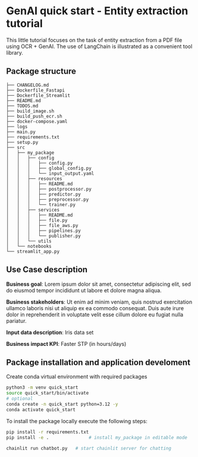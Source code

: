 # GenAI quick start - Entity extraction tutorial

This little tutorial focuses on the task of entity extraction from a PDF file using OCR + GenAI. The use of LangChain is illustrated as a convenient tool library.

## Package structure

```
├── CHANGELOG.md
├── Dockerfile_Fastapi
├── Dockerfile_Streamlit
├── README.md
├── TODOS.md
├── build_image.sh
├── build_push_ecr.sh
├── docker-compose.yaml
├── logs
├── main.py
├── requirements.txt
├── setup.py
├── src
│   ├── my_package
│   │   ├── config
│   │   │   ├── config.py
│   │   │   ├── global_config.py
│   │   │   └── input_output.yaml
│   │   ├── resources
│   │   │   ├── README.md
│   │   │   ├── postprocessor.py
│   │   │   ├── predictor.py
│   │   │   ├── preprocessor.py
│   │   │   └── trainer.py
│   │   ├── services
│   │   │   ├── README.md
│   │   │   ├── file.py
│   │   │   ├── file_aws.py
│   │   │   ├── pipelines.py
│   │   │   └── publisher.py
│   │   └── utils
│   └── notebooks
└── streamlit_app.py
```

## Use Case description

**Business goal**: Lorem ipsum dolor sit amet, consectetur adipiscing elit, sed do eiusmod tempor incididunt ut labore et dolore magna aliqua. 

**Business stakeholders**: Ut enim ad minim veniam, quis nostrud exercitation ullamco laboris nisi ut aliquip ex ea commodo consequat. Duis aute irure dolor in reprehenderit in voluptate velit esse cillum dolore eu fugiat nulla pariatur.

**Input data description**: Iris data set

**Business impact KPI**: Faster STP (in hours/days)


## Package installation and application develoment

Create conda virtual environment with required packages 
```bash
python3 -m venv quick_start
source quick_start/bin/activate
# optional
conda create -n quick_start python=3.12 -y
conda activate quick_start
```

To install the package locally execute the following steps:

```bash
pip install -r requirements.txt         
pip install -e .               # install my_package in editable mode
```

```bash
chainlit run chatbot.py   # start chainlit server for chatting
```
